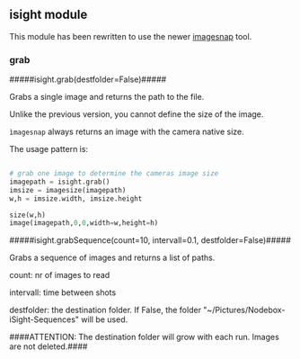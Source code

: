 ## isight module ##

This module has been rewritten to use the newer [imagesnap](http://iharder.net/imagesnap) tool.



### grab ###

#####isight.grab(destfolder=False)#####


Grabs a single image and returns the path to the file.

Unlike the previous version, you cannot define the size of the image.

```ìmagesnap``` always returns an image with the camera native size.

The usage pattern is:

```Python

# grab one image to determine the cameras image size
imagepath = isight.grab()
imsize = imagesize(imagepath)
w,h = imsize.width, imsize.height

size(w,h)
image(imagepath,0,0,width=w,height=h)
```




#####isight.grabSequence(count=10, intervall=0.1, destfolder=False)#####


Grabs a sequence of images and returns a list of paths.

count: nr of images to read

intervall: time between shots

destfolder: the destination folder. If False, the folder "~/Pictures/Nodebox-iSight-Sequences" will be used.


####ATTENTION: The destination folder will grow with each run. Images are not deleted.####